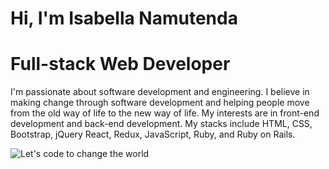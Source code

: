 # Hi, I'm Isabella Namutenda
  # Full-stack Web Developer  
I'm passionate about software development and engineering. I believe in making change through software development and helping people move from the old way of life to the new way of life. My interests are in front-end development and back-end development. 
My stacks include HTML, CSS, Bootstrap, jQuery React, Redux, JavaScript, Ruby, and Ruby on Rails.
 



![Let's code to change the world](https://user-images.githubusercontent.com/61048667/131043784-84b11bc7-2493-4b6a-a4ca-b488ed0f31ec.png)

     
 

